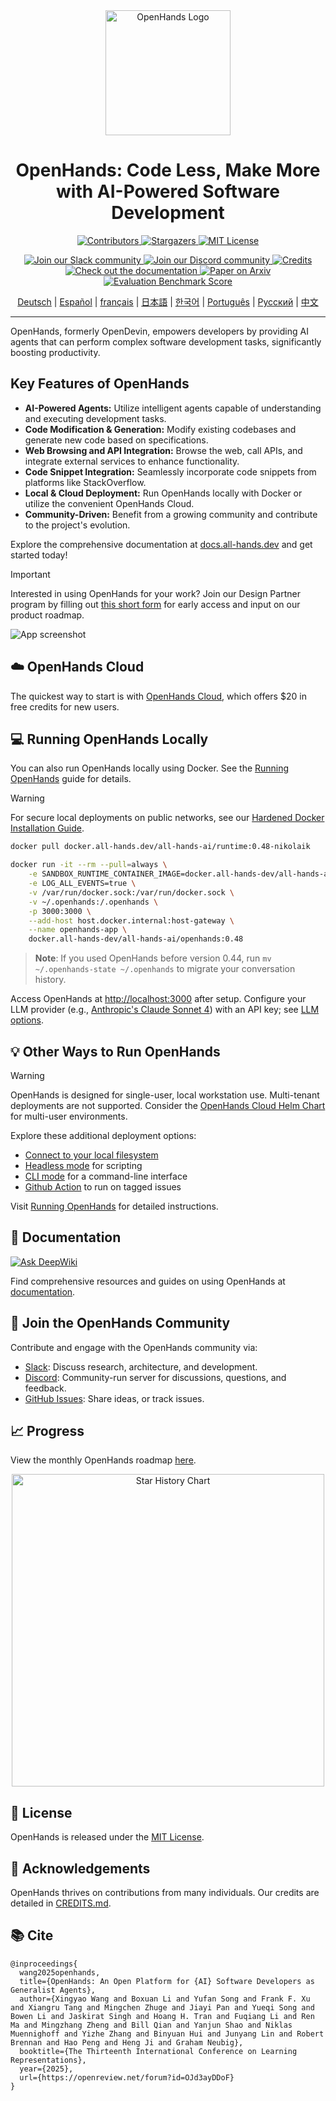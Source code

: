 <div align="center">
  <a href="https://github.com/All-Hands-AI/OpenHands">
    <img src="./docs/static/img/logo.png" alt="OpenHands Logo" width="200">
  </a>
  <h1>OpenHands: Code Less, Make More with AI-Powered Software Development</h1>
  <p>
    <a href="https://github.com/All-Hands-AI/OpenHands/graphs/contributors">
      <img src="https://img.shields.io/github/contributors/All-Hands-AI/OpenHands?style=for-the-badge&color=blue" alt="Contributors">
    </a>
    <a href="https://github.com/All-Hands-AI/OpenHands/stargazers">
      <img src="https://img.shields.io/github/stars/All-Hands-AI/OpenHands?style=for-the-badge&color=blue" alt="Stargazers">
    </a>
    <a href="https://github.com/All-Hands-AI/OpenHands/blob/main/LICENSE">
      <img src="https://img.shields.io/github/license/All-Hands-AI/OpenHands?style=for-the-badge&color=blue" alt="MIT License">
    </a>
  </p>
  <p>
    <a href="https://join.slack.com/t/openhands-ai/shared_invite/zt-3847of6xi-xuYJIPa6YIPg4ElbDWbtSA">
      <img src="https://img.shields.io/badge/Slack-Join%20Us-red?logo=slack&logoColor=white&style=for-the-badge" alt="Join our Slack community">
    </a>
    <a href="https://discord.gg/ESHStjSjD4">
      <img src="https://img.shields.io/badge/Discord-Join%20Us-purple?logo=discord&logoColor=white&style=for-the-badge" alt="Join our Discord community">
    </a>
    <a href="https://github.com/All-Hands-AI/OpenHands/blob/main/CREDITS.md">
      <img src="https://img.shields.io/badge/Project-Credits-blue?style=for-the-badge&color=FFE165&logo=github&logoColor=white" alt="Credits">
    </a>
    <br/>
    <a href="https://docs.all-hands.dev/usage/getting-started">
      <img src="https://img.shields.io/badge/Documentation-000?logo=googledocs&logoColor=FFE165&style=for-the-badge" alt="Check out the documentation">
    </a>
    <a href="https://arxiv.org/abs/2407.16741">
      <img src="https://img.shields.io/badge/Paper%20on%20Arxiv-000?logoColor=FFE165&logo=arxiv&style=for-the-badge" alt="Paper on Arxiv">
    </a>
    <a href="https://docs.google.com/spreadsheets/d/1wOUdFCMyY6Nt0AIqF705KN4JKOWgeI4wUGUP60krXXs/edit?gid=0#gid=0">
      <img src="https://img.shields.io/badge/Benchmark%20score-000?logoColor=FFE165&logo=huggingface&style=for-the-badge" alt="Evaluation Benchmark Score">
    </a>
  </p>

  <!-- Keep these links. Translations will automatically update with the README. -->
  <p>
    <a href="https://www.readme-i18n.com/All-Hands-AI/OpenHands?lang=de">Deutsch</a> |
    <a href="https://www.readme-i18n.com/All-Hands-AI/OpenHands?lang=es">Español</a> |
    <a href="https://www.readme-i18n.com/All-Hands-AI/OpenHands?lang=fr">français</a> |
    <a href="https://www.readme-i18n.com/All-Hands-AI/OpenHands?lang=ja">日本語</a> |
    <a href="https://www.readme-i18n.com/All-Hands-AI/OpenHands?lang=ko">한국어</a> |
    <a href="https://www.readme-i18n.com/All-Hands-AI/OpenHands?lang=pt">Português</a> |
    <a href="https://www.readme-i18n.com/All-Hands-AI/OpenHands?lang=ru">Русский</a> |
    <a href="https://www.readme-i18n.com/All-Hands-AI/OpenHands?lang=zh">中文</a>
  </p>
  <hr>
</div>

<p>OpenHands, formerly OpenDevin, empowers developers by providing AI agents that can perform complex software development tasks, significantly boosting productivity.</p>

## Key Features of OpenHands

*   **AI-Powered Agents:**  Utilize intelligent agents capable of understanding and executing development tasks.
*   **Code Modification & Generation:**  Modify existing codebases and generate new code based on specifications.
*   **Web Browsing and API Integration:**  Browse the web, call APIs, and integrate external services to enhance functionality.
*   **Code Snippet Integration:** Seamlessly incorporate code snippets from platforms like StackOverflow.
*   **Local & Cloud Deployment:** Run OpenHands locally with Docker or utilize the convenient OpenHands Cloud.
*   **Community-Driven:** Benefit from a growing community and contribute to the project's evolution.

Explore the comprehensive documentation at [docs.all-hands.dev](https://docs.all-hands.dev) and get started today!

> [!IMPORTANT]
> Interested in using OpenHands for your work?  Join our Design Partner program by filling out [this short form](https://docs.google.com/forms/d/e/1FAIpQLSet3VbGaz8z32gW9Wm-Grl4jpt5WgMXPgJ4EDPVmCETCBpJtQ/viewform) for early access and input on our product roadmap.

![App screenshot](./docs/static/img/screenshot.png)

## ☁️ OpenHands Cloud

The quickest way to start is with [OpenHands Cloud](https://app.all-hands.dev), which offers $20 in free credits for new users.

## 💻 Running OpenHands Locally

You can also run OpenHands locally using Docker.  See the [Running OpenHands](https://docs.all-hands.dev/usage/installation) guide for details.

> [!WARNING]
> For secure local deployments on public networks, see our [Hardened Docker Installation Guide](https://docs.all-hands.dev/usage/runtimes/docker#hardened-docker-installation).

```bash
docker pull docker.all-hands.dev/all-hands-ai/runtime:0.48-nikolaik

docker run -it --rm --pull=always \
    -e SANDBOX_RUNTIME_CONTAINER_IMAGE=docker.all-hands-dev/all-hands-ai/runtime:0.48-nikolaik \
    -e LOG_ALL_EVENTS=true \
    -v /var/run/docker.sock:/var/run/docker.sock \
    -v ~/.openhands:/.openhands \
    -p 3000:3000 \
    --add-host host.docker.internal:host-gateway \
    --name openhands-app \
    docker.all-hands-dev/all-hands-ai/openhands:0.48
```

> **Note**: If you used OpenHands before version 0.44, run `mv ~/.openhands-state ~/.openhands` to migrate your conversation history.

Access OpenHands at [http://localhost:3000](http://localhost:3000) after setup. Configure your LLM provider (e.g., [Anthropic's Claude Sonnet 4](https://www.anthropic.com/api)) with an API key; see [LLM options](https://docs.all-hands.dev/usage/llms).

## 💡 Other Ways to Run OpenHands

> [!WARNING]
> OpenHands is designed for single-user, local workstation use. Multi-tenant deployments are not supported.  Consider the [OpenHands Cloud Helm Chart](https://github.com/all-Hands-AI/OpenHands-cloud) for multi-user environments.

Explore these additional deployment options:

*   [Connect to your local filesystem](https://docs.all-hands.dev/usage/runtimes/docker#connecting-to-your-filesystem)
*   [Headless mode](https://docs.all-hands.dev/usage/how-to/headless-mode) for scripting
*   [CLI mode](https://docs.all-hands.dev/usage/how-to/cli-mode) for a command-line interface
*   [Github Action](https://docs.all-hands.dev/usage/how-to/github-action) to run on tagged issues

Visit [Running OpenHands](https://docs.all-hands.dev/usage/installation) for detailed instructions.

## 📖 Documentation

  <a href="https://deepwiki.com/All-Hands-AI/OpenHands"><img src="https://deepwiki.com/badge.svg" alt="Ask DeepWiki" title="Autogenerated Documentation by DeepWiki"></a>

Find comprehensive resources and guides on using OpenHands at [documentation](https://docs.all-hands.dev/usage/getting-started).

## 🤝 Join the OpenHands Community

Contribute and engage with the OpenHands community via:

*   [Slack](https://join.slack.com/t/openhands-ai/shared_invite/zt-3847of6xi-xuYJIPa6YIPg4ElbDWbtSA): Discuss research, architecture, and development.
*   [Discord](https://discord.gg/ESHStjSjD4): Community-run server for discussions, questions, and feedback.
*   [GitHub Issues](https://github.com/All-Hands-AI/OpenHands/issues):  Share ideas, or track issues.

## 📈 Progress

View the monthly OpenHands roadmap [here](https://github.com/orgs/All-Hands-AI/projects/1).

<p align="center">
  <a href="https://star-history.com/#All-Hands-AI/OpenHands&Date">
    <img src="https://api.star-history.com/svg?repos=All-Hands-AI/OpenHands&type=Date" width="500" alt="Star History Chart">
  </a>
</p>

## 📜 License

OpenHands is released under the [MIT License](./LICENSE).

## 🙏 Acknowledgements

OpenHands thrives on contributions from many individuals. Our credits are detailed in [CREDITS.md](./CREDITS.md).

## 📚 Cite

```
@inproceedings{
  wang2025openhands,
  title={OpenHands: An Open Platform for {AI} Software Developers as Generalist Agents},
  author={Xingyao Wang and Boxuan Li and Yufan Song and Frank F. Xu and Xiangru Tang and Mingchen Zhuge and Jiayi Pan and Yueqi Song and Bowen Li and Jaskirat Singh and Hoang H. Tran and Fuqiang Li and Ren Ma and Mingzhang Zheng and Bill Qian and Yanjun Shao and Niklas Muennighoff and Yizhe Zhang and Binyuan Hui and Junyang Lin and Robert Brennan and Hao Peng and Heng Ji and Graham Neubig},
  booktitle={The Thirteenth International Conference on Learning Representations},
  year={2025},
  url={https://openreview.net/forum?id=OJd3ayDDoF}
}
```
